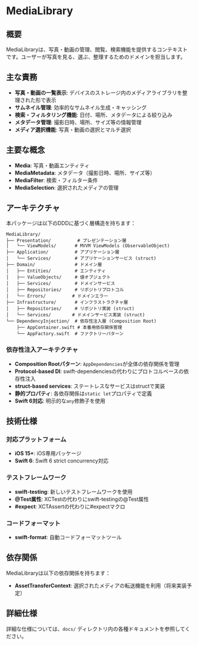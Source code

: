 # MediaLibrary

## 概要

MediaLibraryは、写真・動画の管理、閲覧、検索機能を提供するコンテキストです。ユーザーが写真を見る、選ぶ、整理するためのドメインを担当します。

## 主な責務

- **写真・動画の一覧表示**: デバイスのストレージ内のメディアライブラリを整理された形で表示
- **サムネイル管理**: 効率的なサムネイル生成・キャッシング
- **検索・フィルタリング機能**: 日付、場所、メタデータによる絞り込み
- **メタデータ管理**: 撮影日時、場所、サイズ等の情報管理
- **メディア選択機能**: 写真・動画の選択とマルチ選択

## 主要な概念

- **Media**: 写真・動画エンティティ
- **MediaMetadata**: メタデータ（撮影日時、場所、サイズ等）
- **MediaFilter**: 検索・フィルター条件
- **MediaSelection**: 選択されたメディアの管理

## アーキテクチャ

本パッケージは以下のDDDに基づく層構造を持ちます：

```
MediaLibrary/
├── Presentation/          # プレゼンテーション層
│   └── ViewModels/       # MVVM ViewModels (ObservableObject)
├── Application/          # アプリケーション層
│   └── Services/         # アプリケーションサービス (struct)
├── Domain/               # ドメイン層
│   ├── Entities/         # エンティティ
│   ├── ValueObjects/     # 値オブジェクト
│   ├── Services/         # ドメインサービス
│   ├── Repositories/     # リポジトリプロトコル
│   └── Errors/          # ドメインエラー
├── Infrastructure/       # インフラストラクチャ層
│   ├── Repositories/     # リポジトリ実装 (struct)
│   └── Services/        # ドメインサービス実装 (struct)
└── DependencyInjection/  # 依存性注入層 (Composition Root)
    ├── AppContainer.swift # 本番用依存関係管理
    └── AppFactory.swift  # ファクトリーパターン
```

### 依存性注入アーキテクチャ

- **Composition Rootパターン**: `AppDependencies`が全体の依存関係を管理
- **Protocol-based DI**: swift-dependenciesの代わりにプロトコルベースの依存性注入
- **struct-based services**: ステートレスなサービスはstructで実装
- **静的プロパティ**: 各依存関係は`static let`プロパティで定義
- **Swift 6対応**: 明示的な`any`修飾子を使用

## 技術仕様

### 対応プラットフォーム
- **iOS 15+**: iOS専用パッケージ
- **Swift 6**: Swift 6 strict concurrency対応

### テストフレームワーク
- **swift-testing**: 新しいテストフレームワークを使用
- **@Test属性**: XCTestの代わりにswift-testingの@Test属性
- **#expect**: XCTAssertの代わりに#expectマクロ

### コードフォーマット
- **swift-format**: 自動コードフォーマットツール

## 依存関係

MediaLibraryは以下の依存関係を持ちます：

- **AssetTransferContext**: 選択されたメディアの転送機能を利用（将来実装予定）

## 詳細仕様

詳細な仕様については、`docs/` ディレクトリ内の各種ドキュメントを参照してください。
